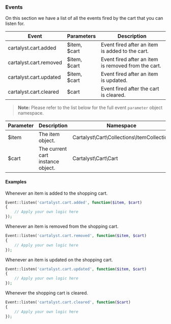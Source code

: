 ### Events

On this section we have a list of all the events fired by the cart that you can listen for.

Event                  | Parameters   | Description
---------------------- | ------------ | ----------------------------------------
cartalyst.cart.added   | $item, $cart | Event fired after an item is added to the cart.
cartalyst.cart.removed | $item, $cart | Event fired after an item is removed from the cart.
cartalyst.cart.updated | $item, $cart | Event fired after an item is updated.
cartalyst.cart.cleared | $cart        | Event fired after the cart is cleared.

> **Note:** Please refer to the list below for the full event `parameter` object namespace.

Parameter | Description                       | Namespace
--------- | --------------------------------- | --------------------------------
$item     | The item object.                  | Cartalyst\Cart\Collections\ItemCollection
$cart     | The current cart instance object. | Cartalyst\Cart\Cart

#### Examples

Whenever an item is added to the shopping cart.

```php
Event::listen('cartalyst.cart.added', function($item, $cart)
{
	// Apply your own logic here
});
```

Whenever an item is removed from the shopping cart.

```php
Event::listen('cartalyst.cart.removed', function($item, $cart)
{
	// Apply your own logic here
});
```

Whenever an item is updated on the shopping cart.

```php
Event::listen('cartalyst.cart.updated', function($item, $cart)
{
	// Apply your own logic here
});
```

Whenever the shopping cart is cleared.

```php
Event::listen('cartalyst.cart.cleared', function($cart)
{
	// Apply your own logic here
});
```
